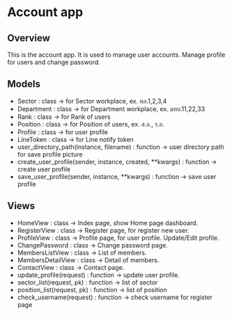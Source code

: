 # Account app

## Overview

This is the account app. It is used to manage user accounts.
Manage profile for users and change password.

## Models

- Sector : class -> for Sector workplace, ex. ทภ.1,2,3,4
- Department : class -> for Department workplace, ex. มทบ.11,22,33
- Rank : class -> for Rank of users
- Position : class -> for Position of users, ex. ส.อ., ร.อ.
- Profile : class -> for user profile
- LineToken : class -> for Line notify token
- user_directory_path(instance, filename) : function -> user directory path for save profile picture
- create_user_profile(sender, instance, created, **kwargs) : function -> create user profile
- save_user_profile(sender, instance, **kwargs) : function -> save user profile

## Views

- HomeView : class -> Index page, show Home page dashboard.
- RegisterView : class -> Register page, for register new user.
- ProfileView : class -> Profile page, for user profile. Update/Edit profile.
- ChangePassword : class -> Change password page.
- MembersListView : class -> List of members.
- MembersDetailView : class -> Detail of members.
- ContactView : class -> Contact page.
- update_profile(request) : function -> update user profile.
- sector_list(request, pk) : function -> list of sector
- position_list(request, pk) : function -> list of position
- check_username(request) : function -> check username for register page
